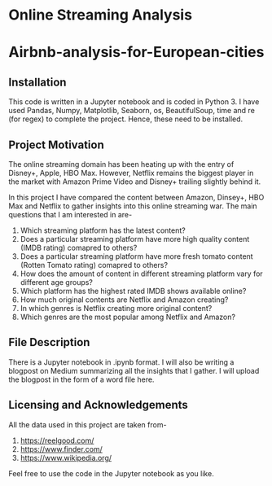# Online Streaming Analysis
# Airbnb-analysis-for-European-cities
## Installation
This code is written in a Jupyter notebook and is coded in Python 3. I have used Pandas, Numpy, Matplotlib, Seaborn, os, BeautifulSoup, time and re (for regex) to complete the project. Hence, these need to be installed.

## Project Motivation
The online streaming domain has been heating up with the entry of Disney+, Apple, HBO Max. However, Netflix remains the biggest player in the market with Amazon Prime Video and Disney+ trailing slightly behind it.

In this project I have compared the content between Amazon, Dinsey+, HBO Max and Netflix to gather insights into this online streaming war. The main questions that I am interested in are-
1) Which streaming platform has the latest content?
2) Does a particular streaming platform have more high quality content (IMDB rating) comapred to others?
3) Does a particular streaming platform have more fresh tomato content (Rotten Tomato rating) comapred to others?
4) How does the amount of content in different streaming platform vary for different age groups?
5) Which platform has the highest rated IMDB shows available online?
6) How much original contents are Netflix and Amazon creating?
7) In which genres is Netflix creating more original content?
8) Which genres are the most popular among Netflix and Amazon?

## File Description
There is a Jupyter notebook in .ipynb format. I will also be writing a blogpost on Medium summarizing all the insights that I gather. I will upload the blogpost in the form of a word file here.

## Licensing and Acknowledgements
 All the data used in this project are taken from-
1) https://reelgood.com/
2) https://www.finder.com/
3) https://www.wikipedia.org/

Feel free to use the code in the Jupyter notebook as you like.
